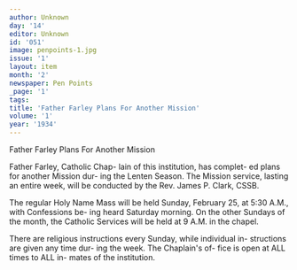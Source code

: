 ```yaml
---
author: Unknown
day: '14'
editor: Unknown
id: '051'
image: penpoints-1.jpg
issue: '1'
layout: item
month: '2'
newspaper: Pen Points
_page: '1'
tags:
title: 'Father Farley Plans For Another Mission'
volume: '1'
year: '1934'
---
```

Father Farley Plans 
For Another Mission

Father Farley, Catholic Chap-
lain of this institution, has complet-
ed plans for another Mission dur-
ing the Lenten Season. The Mission
service, lasting an entire week, will
be conducted by the Rev. James P.
Clark, CSSB.

The regular Holy Name Mass
will be held Sunday, February 25,
at 5:30 A.M., with Confessions be-
ing heard Saturday morning. On
the other Sundays of the month, 
the Catholic Services will be held
at 9 A.M. in the chapel.

There are religious instructions
every Sunday, while individual in-
structions are given any time dur-
ing the week. The Chaplain's of-
fice is open at ALL times to ALL in-
mates of the institution.